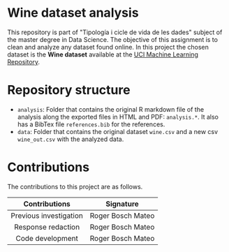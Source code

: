 # Wine dataset analysis

This repository is part of "Tipología i cicle de vida de les dades" subject of the master degree in Data Science.
The objective of this assignment is to clean and analyze any dataset found online. In this project the chosen dataset is the __Wine dataset__ available at the [UCI Machine Learning Repository](https://archive.ics.uci.edu/ml/datasets/wine).

# Repository structure

* `analysis`: Folder that contains the original R markdown file of the analysis along the exported files in HTML and PDF: `analysis.*`. It also has a BibTex file `references.bib` for the references.
* `data`: Folder that contains the original dataset `wine.csv` and a new csv `wine_out.csv` with the analyzed data.

# Contributions
The contributions to this project are as follows.


|      Contributions     |     Signature     |
|:----------------------:|:-----------------:|
| Previous investigation | Roger Bosch Mateo |
|   Response redaction   | Roger Bosch Mateo |
|    Code development    | Roger Bosch Mateo |
